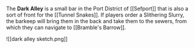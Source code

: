 The **Dark Alley** is a small bar in the Port District of [[Sefport]] that is also a sort of front for the [[Tunnel Snakes]]. If players order a Slithering Slurry, the barkeep will bring them in the back and take them to the sewers, from which they can navigate to [[Bramble's Barrow]].

![[dark alley sketch.png]]
